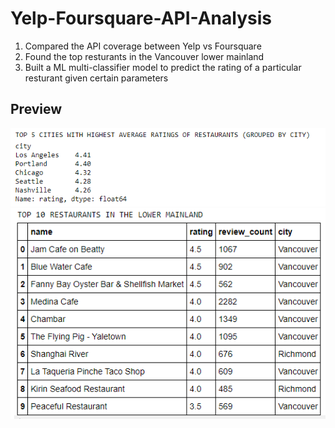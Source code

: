 # Yelp-Foursquare-API-Analysis

1. Compared the API coverage between Yelp vs Foursquare
2. Found the top resturants in the Vancouver lower mainland
3. Built a ML multi-classifier model to predict the rating of a particular resturant given certain parameters


## Preview
![top5cities rated food](https://raw.githubusercontent.com/wintersleepmachine/Yelp-Foursquare-API-Analysis/master/top5%20cities.png)
![top 5 resturnats](https://raw.githubusercontent.com/wintersleepmachine/Yelp-Foursquare-API-Analysis/master/top5%20resturants.png)
